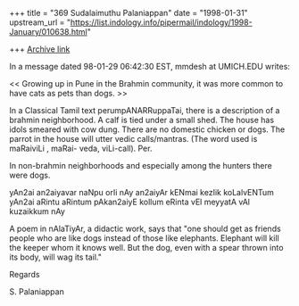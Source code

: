 +++
title = "369 Sudalaimuthu Palaniappan"
date = "1998-01-31"
upstream_url = "https://list.indology.info/pipermail/indology/1998-January/010638.html"

+++
[Archive link](https://list.indology.info/pipermail/indology/1998-January/010638.html)

In a message dated 98-01-29 06:42:30 EST, mmdesh at UMICH.EDU writes:

<< Growing up in
 Pune in the Brahmin community, it was more common to have cats as pets
 than dogs. >>


In a Classical Tamil text perumpANARRuppaTai, there is a description of a
brahmin neighborhood. A calf is tied under a small shed. The house has idols
smeared with cow dung. There are no domestic chicken or dogs. The parrot in
the house will utter vedic calls/mantras. (The word used is maRaiviLi , maRai-
veda, viLi-call). Per.

In non-brahmin neighborhoods and especially among the hunters there were dogs.

yAn2ai an2aiyavar naNpu orIi nAy an2aiyAr
kENmai kezIik koLalvENTum yAn2ai
aRintu aRintum pAkan2aiyE kollum eRinta vEl
meyyatA vAl kuzaikkum nAy

A poem in nAlaTiyAr, a didactic work, says that "one should get as friends
people who are like dogs instead of those like elephants. Elephant will kill
the keeper whom it knows well. But the dog, even with  a spear thrown into its
body, will wag its tail."

Regards

S. Palaniappan



